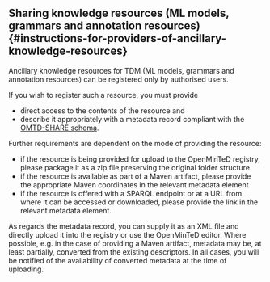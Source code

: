 ## Sharing knowledge resources \(ML models, grammars and annotation resources\) {#instructions-for-providers-of-ancillary-knowledge-resources}

Ancillary knowledge resources for TDM \(ML models, grammars and annotation resources\) can be registered only by authorised users.

If you wish to register such a resource, you must provide

* direct access to the contents of the resource and
* describe it appropriately with a metadata record compliant with the [OMTD-SHARE schema](/guidelines_for_providers_of_ancillary_resources/recommended_schema_for_lexicalconceptual_resources.md).

Further requirements are dependent on the mode of providing the resource:

* if the resource is being provided for upload to the OpenMinTeD registry, please package it as a zip file preserving the original folder structure
* if the resource is available as part of a Maven artifact, please provide the appropriate Maven coordinates in the relevant metadata element
* if the resource is offered with a SPARQL endpoint or at a URL from where it can be accessed or downloaded, please provide the link in the relevant metadata element.

As regards the metadata record, you can supply it as an XML file and directly upload it into the registry or use the OpenMinTeD editor. Where possible, e.g. in the case of providing a Maven artifact, metadata may be, at least partially, converted from the existing descriptors. In all cases, you will be notified of the availability of converted metadata at the time of uploading.

